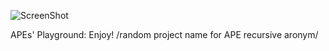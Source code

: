 ![ScreenShot](https://raw.github.com/rcherrueau/APE/master/illustration.svg)

APEs' Playground: Enjoy!
/random project name for APE recursive aronym/
